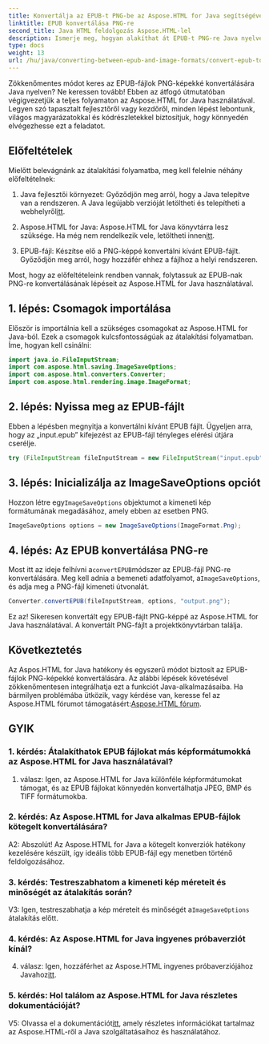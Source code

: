 ```yaml
---
title: Konvertálja az EPUB-t PNG-be az Aspose.HTML for Java segítségével
linktitle: EPUB konvertálása PNG-re
second_title: Java HTML feldolgozás Aspose.HTML-lel
description: Ismerje meg, hogyan alakíthat át EPUB-t PNG-re Java nyelven az Aspose.HTML for Java segítségével. Lépésről lépésre útmutató a zökkenőmentes átalakításhoz.
type: docs
weight: 13
url: /hu/java/converting-between-epub-and-image-formats/convert-epub-to-png/
---
```

Zökkenőmentes módot keres az EPUB-fájlok PNG-képekké konvertálására Java nyelven? Ne keressen tovább! Ebben az átfogó útmutatóban végigvezetjük a teljes folyamaton az Aspose.HTML for Java használatával. Legyen szó tapasztalt fejlesztőről vagy kezdőről, minden lépést lebontunk, világos magyarázatokkal és kódrészletekkel biztosítjuk, hogy könnyedén elvégezhesse ezt a feladatot.

## Előfeltételek

Mielőtt belevágnánk az átalakítási folyamatba, meg kell felelnie néhány előfeltételnek:

1.  Java fejlesztői környezet: Győződjön meg arról, hogy a Java telepítve van a rendszeren. A Java legújabb verzióját letöltheti és telepítheti a webhelyről[itt](https://www.oracle.com/java/technologies/javase-downloads.html).

2. Aspose.HTML for Java: Aspose.HTML for Java könyvtárra lesz szüksége. Ha még nem rendelkezik vele, letöltheti innen[itt](https://releases.aspose.com/html/java/).

3. EPUB-fájl: Készítse elő a PNG-képpé konvertálni kívánt EPUB-fájlt. Győződjön meg arról, hogy hozzáfér ehhez a fájlhoz a helyi rendszeren.

Most, hogy az előfeltételeink rendben vannak, folytassuk az EPUB-nak PNG-re konvertálásának lépéseit az Aspose.HTML for Java használatával.

## 1. lépés: Csomagok importálása

Először is importálnia kell a szükséges csomagokat az Aspose.HTML for Java-ból. Ezek a csomagok kulcsfontosságúak az átalakítási folyamatban. Íme, hogyan kell csinálni:

```java
import java.io.FileInputStream;
import com.aspose.html.saving.ImageSaveOptions;
import com.aspose.html.converters.Converter;
import com.aspose.html.rendering.image.ImageFormat;
```

## 2. lépés: Nyissa meg az EPUB-fájlt

Ebben a lépésben megnyitja a konvertálni kívánt EPUB fájlt. Ügyeljen arra, hogy az „input.epub” kifejezést az EPUB-fájl tényleges elérési útjára cserélje.

```java
try (FileInputStream fileInputStream = new FileInputStream("input.epub")) {
```

## 3. lépés: Inicializálja az ImageSaveOptions opciót

 Hozzon létre egy`ImageSaveOptions` objektumot a kimeneti kép formátumának megadásához, amely ebben az esetben PNG.

```java
ImageSaveOptions options = new ImageSaveOptions(ImageFormat.Png);
```

## 4. lépés: Az EPUB konvertálása PNG-re

 Most itt az ideje felhívni a`convertEPUB`módszer az EPUB-fájl PNG-re konvertálására. Meg kell adnia a bemeneti adatfolyamot, a`ImageSaveOptions`, és adja meg a PNG-fájl kimeneti útvonalát.

```java
Converter.convertEPUB(fileInputStream, options, "output.png");
```

Ez az! Sikeresen konvertált egy EPUB-fájlt PNG-képpé az Aspose.HTML for Java használatával. A konvertált PNG-fájlt a projektkönyvtárban találja.

## Következtetés
 Az Aspos.HTML for Java hatékony és egyszerű módot biztosít az EPUB-fájlok PNG-képekké konvertálására. Az alábbi lépések követésével zökkenőmentesen integrálhatja ezt a funkciót Java-alkalmazásaiba. Ha bármilyen problémába ütközik, vagy kérdése van, keresse fel az Aspose.HTML fórumot támogatásért:[Aspose.HTML fórum](https://forum.aspose.com/).

## GYIK

### 1. kérdés: Átalakíthatok EPUB fájlokat más képformátumokká az Aspose.HTML for Java használatával?

1. válasz: Igen, az Aspose.HTML for Java különféle képformátumokat támogat, és az EPUB fájlokat könnyedén konvertálhatja JPEG, BMP és TIFF formátumokba.

### 2. kérdés: Az Aspose.HTML for Java alkalmas EPUB-fájlok kötegelt konvertálására?
   
A2: Abszolút! Az Aspose.HTML for Java a kötegelt konverziók hatékony kezelésére készült, így ideális több EPUB-fájl egy menetben történő feldolgozásához.

### 3. kérdés: Testreszabhatom a kimeneti kép méreteit és minőségét az átalakítás során?

 V3: Igen, testreszabhatja a kép méreteit és minőségét a`ImageSaveOptions` átalakítás előtt. 

### 4. kérdés: Az Aspose.HTML for Java ingyenes próbaverziót kínál?

 4. válasz: Igen, hozzáférhet az Aspose.HTML ingyenes próbaverziójához Javahoz[itt](https://releases.aspose.com/).

### 5. kérdés: Hol találom az Aspose.HTML for Java részletes dokumentációját?

 V5: Olvassa el a dokumentációt[itt](https://reference.aspose.com/html/java/), amely részletes információkat tartalmaz az Aspose.HTML-ről a Java szolgáltatásaihoz és használatához.